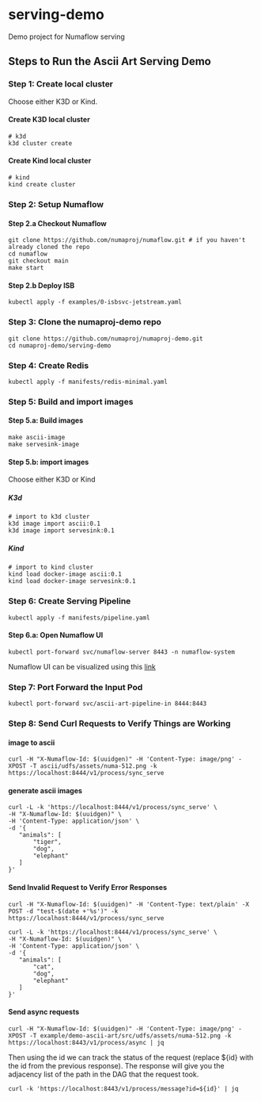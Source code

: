 # serving-demo
Demo project for Numaflow serving

## Steps to Run the Ascii Art Serving Demo

### Step 1: Create local cluster

Choose either K3D or Kind.

#### Create K3D local cluster
```shell
# k3d
k3d cluster create

```

#### Create Kind local cluster
```shell
# kind
kind create cluster
```

### Step 2: Setup Numaflow

#### Step 2.a Checkout Numaflow

```shell
git clone https://github.com/numaproj/numaflow.git # if you haven't already cloned the repo
cd numaflow
git checkout main
make start
```

#### Step 2.b Deploy ISB

```shell
kubectl apply -f examples/0-isbsvc-jetstream.yaml
```

### Step 3: Clone the numaproj-demo repo

```shell
git clone https://github.com/numaproj/numaproj-demo.git
cd numaproj-demo/serving-demo
```

### Step 4: Create Redis 

```shell
kubectl apply -f manifests/redis-minimal.yaml
```


### Step 5: Build and import images
#### Step 5.a: Build images
```shell
make ascii-image
make servesink-image
```


#### Step 5.b: import images
Choose either K3D or Kind

##### K3d

```shell
# import to k3d cluster
k3d image import ascii:0.1
k3d image import servesink:0.1
```
 
##### Kind
 
```shell
# import to kind cluster
kind load docker-image ascii:0.1
kind load docker-image servesink:0.1
```

### Step 6: Create Serving Pipeline

```shell
kubectl apply -f manifests/pipeline.yaml
```

#### Step 6.a: Open Numaflow UI

``` shell
kubectl port-forward svc/numaflow-server 8443 -n numaflow-system
```

Numaflow UI can be visualized using this [link](https://localhost:8443/?namespace=default&pipeline=ascii-art-pipeline)

### Step 7: Port Forward the Input Pod

```shell
kubectl port-forward svc/ascii-art-pipeline-in 8444:8443
```

### Step 8: Send Curl Requests to Verify Things are Working

#### image to ascii
```shell
curl -H "X-Numaflow-Id: $(uuidgen)" -H 'Content-Type: image/png' -XPOST -T ascii/udfs/assets/numa-512.png -k https://localhost:8444/v1/process/sync_serve
```

#### generate ascii images
```shell
curl -L -k 'https://localhost:8444/v1/process/sync_serve' \
-H "X-Numaflow-Id: $(uuidgen)" \
-H 'Content-Type: application/json' \
-d '{
   "animals": [
       "tiger",
       "dog",
       "elephant"
   ]
}'
```

#### Send Invalid Request to Verify Error Responses

```shell
curl -H "X-Numaflow-Id: $(uuidgen)" -H 'Content-Type: text/plain' -X POST -d "test-$(date +'%s')" -k https://localhost:8444/v1/process/sync_serve
```

```shell
curl -L -k 'https://localhost:8444/v1/process/sync_serve' \
-H "X-Numaflow-Id: $(uuidgen)" \
-H 'Content-Type: application/json' \
-d '{
   "animals": [
       "cat",
       "dog",
       "elephant"
   ]
}'
```

#### Send async requests
```shell
curl -H "X-Numaflow-Id: $(uuidgen)" -H 'Content-Type: image/png' -XPOST -T example/demo-ascii-art/src/udfs/assets/numa-512.png -k  https://localhost:8443/v1/process/async | jq
```

Then using the id we can track the status of the request (replace ${id} with the id from the previous response). The response will give you the adjacency list of the path in the DAG that the request took.

```shell
curl -k 'https://localhost:8443/v1/process/message?id=${id}' | jq
```
